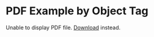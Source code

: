 <!DOCTYPE html>
<html>
  <head>
    <title>PDF Example by Object Tag</title>
  </head>
  <body>
    <h1>PDF Example by Object Tag</h1>
    <object data="hui.pdf" type="application/pdf" width="100%" height="500px">
      <p>Unable to display PDF file. <a href="hui.pdf">Download</a> instead.</p>
    </object>
  </body>
</html>
